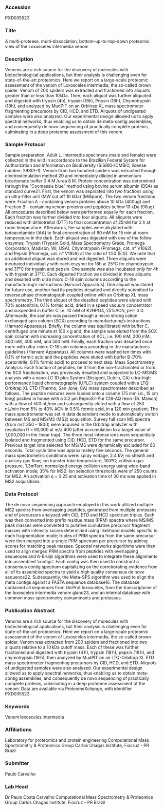 ### Accession
PXD005523

### Title
A multi-protease, multi-dissociation, bottom-up-to-top-down proteomic view of the Loxosceles intermedia venom

### Description
Venoms are a rich source for the discovery of molecules with biotechnological applications, but their analysis is challenging even for state-of-the-art proteomics. Here we report on a large-scale proteomic assessment of the venom of Loxosceles intermedia, the so-called brown spider.  Venom of 200 spiders was extracted and fractioned into aliquots greater than or less than 10kDa.  Then, each aliquot was further aliquoted and digested with trypsin (4h), trypsin (18h), Pepsin (18h), Chymotrypsin (18h), and analyzed by MudPIT on an Orbitrap XL mass spectrometer fragmenting precursors by CID, HCD, and ETD.  Aliquots of undigested samples were also analyzed.  Our experimental design allowed us to apply spectral networks, thus enabling us to obtain de meta-contig assemblies, and consequently de novo sequencing of practically complete proteins, culminating in a deep proteome assessment of this venom.

### Sample Protocol
Sample preparation:    Adult L. intermedia specimens (male and female) were collected in the wild in accordance to the Brazilian Federal System for Authorization and Information on Biodiversity (SISBIO-ICMBIO, license number: 29801-1). Venom from two hundred spiders was extracted through electrostimulation method 20 and immediately diluted in ammonium bicarbonate buffer 0.4 M /urea 8 M. Protein concentration was determined through the “Coomassie blue” method using bovine serum albumin (BSA) as standard curve21. First, the venom was separated into two fractions using an ultra-filter unit (MW cut off 10 kDa) (Millipore). The two venom fractions were: Fraction A - containing venom proteins above 10 kDa (400ug) and Fraction B - containing venom proteins and peptides bellow 10 kDa (90ug). All procedures described below were performed equally for each fraction. Each fraction was further divided into four aliquots. All aliquots were reduced with dithiotreitol (DTT) to final concentration of 25mM for 3 h at room temperature. Afterwards, the samples were alkylated with iodoacetamide (IAA) to final concentration of 80 mM for 15 min at room temperature in the dark. Each aliquot was digested with one of the follow enzymes: Trypsin (Trypsin Gold, Mass Spectrometry Grade, Promega Corporation, Madison, WI, USA), Chymotrypsin (Promega, cat. n° V1062), and Pepsin (Promega, cat. n° V1959) at the ratio of 1:50 (E:S). We note that an additional aliquot was stored and not digested.  Three aliquots were incubated individually with each enzyme for 18h at 25°C for chymotrypsin and 37°C for trypsin and pepsin. One sample was also incubated only for 4h with trypsin at 37°C. Each digested fraction was divided in three aliquots and desalted with ultra micro C-18 spin columns according to the manufacturing’s instructions (Harvard Apparatus). One aliquot was stored for future use, another had its peptides desalted and directly submitted to reverse phase chromatograph coupled online with an Orbitrap XL mass spectrometry.  The third aliquot of the desalted peptides were eluted with 70% acetonitrila, 0.1% formic acid, dried in a speed vacuum concentrator and suspended in buffer C i.e. 10 mM of K2HPO4, 25%ACN, pH= 3.0. Afterwards, the sample was passed through a micro strong cation exchanged spin column (SCX) according to manufacturing’s instructions. (Harvard Apparatus). Briefly, the column was equilibrated with buffer C, centrifuged one minute at 100 x g and, the sample was eluted from the SCX spin column with increasing concentration of KCL, i.e. 100 mM, 200 mM, 300 mM, 400 mM, and 500 mM.   Finally, each fraction was desalted once more with ultra-micro C-18 spin columns according to the manufactures guidelines (Harvard Apparatus). All columns were washed ten times with 0.1% of formic acid and the peptides were eluted with buffer B (70% acetonitrile, 0.1% formic acid) to proceed to next step.  Mass Spectrometry Analysis:  Each fraction of peptides, be it from the non-fractionated or from the SCX fractionation, was previously desalted and subjected to LC-MS/MS analysis with a nano-LC 1D plus System (Eksigent, Dublin, CA) ultra-high performance liquid chromatography (UPLC) system coupled with a LTQ-Orbitrap XL ETD (Thermo, San Jone, CA) mass spectrometer described as follows. The peptide mixtures were loaded onto a column (75 mm i.d., 15 cm long) packed in house with a 3.2 μm ReproSil-Pur C18-AQ resin (Dr. Maisch) with a flow of 500 nL/min and subsequently eluted with a flow of 250 nL/min from 5% to 40% ACN in 0.5% formic acid, in a 120 min gradient. The mass spectrometer was set in data dependent mode to automatically switch between MS and MS/MS (MS2) acquisition. Survey full scan MS spectra (from m/z 350 - 1800) were acquired in the Orbitrap analyzer with resolution R = 60,000 at m/z 400 (after accumulation to a target value of 1,000,000 in the linear trap). The three most intense ions were sequentially isolated and fragmented using CID, HCD, ETD for the same precursor.  Previous target ions selected for MS/MS were dynamically excluded for 60 seconds. Total cycle time was approximately five seconds. The general mass spectrometric conditions were: spray voltage, 2.4 kV; no sheath and auxiliary gas flow; ion transfer tube temperature, 100ºC; collision gas pressure, 1.3mTorr; normalized energy collision energy using wide-band activation mode; 35% for MS2. Ion selection thresholds were of 250 counts for MS2. An activation q = 0.25 and activation time of 30 ms was applied in MS2 acquisitions.

### Data Protocol
The de novo sequencing approach employed in this work utilized multiple MS2 spectra from overlapping peptides, generated from multiple proteases and of precursors analyzed with CID, ETD and HCD spectrum triples.  Each was then converted into prefix residue mass (PRM) spectra where MS/MS peak masses were converted to putative cumulative precursor fragment masses with intensity scores determined using likelihood models specific to each fragmentation mode; triples of PRM spectra from the same precursor were then merged into a single PRM spectrum per precursor by adding scores for matching peak masses. Spectral networks algorithms were then used to align merged PRM spectra from peptides with overlapping sequences and A-Bruijn algorithms were used to integrate these alignments into assembled ‘contigs’. Each contig was then used to construct a consensus contig spectrum capitalizing on the corroborating evidence from all of its assembled spectra to yield a high quality consensus de novo sequence22.  Subsequently, the Meta-SPS algorithm was used to align the meta contigs against a FASTA sequence database16.  The database contained all sequences from UniProt loxosceles, from the transcriptome of the loxosceles intermedia venom gland23, and an internal database with common mass spectrometry contaminants and proteases.

### Publication Abstract
Venoms are a rich source for the discovery of molecules with biotechnological applications, but their analysis is challenging even for state-of-the-art proteomics. Here we report on a large-scale proteomic assessment of the venom of Loxosceles intermedia, the so-called brown spider. Venom was extracted from 200 spiders and fractioned into two aliquots relative to a 10&#x2009;kDa cutoff mass. Each of these was further fractioned and digested with trypsin (4&#x2009;h), trypsin (18&#x2009;h), pepsin (18&#x2009;h), and chymotrypsin (18&#x2009;h), then analyzed by MudPIT on an LTQ-Orbitrap XL ETD mass spectrometer fragmenting precursors by CID, HCD, and ETD. Aliquots of undigested samples were also analyzed. Our experimental design allowed us to apply spectral networks, thus enabling us to obtain meta-contig assemblies, and consequently de novo sequencing of practically complete proteins, culminating in a deep proteome assessment of the venom. Data are available via ProteomeXchange, with identifier PXD005523.

### Keywords
Venom loxosceles intermedia

### Affiliations
Laboratory for proteomics and protein engineering
Computational Mass Spectrometry & Proteomics Group Carlos Chagas Institute, Fiocruz - PR Brazil

### Submitter
Paulo Carvalho

### Lab Head
Dr Paulo Costa Carvalho
Computational Mass Spectrometry & Proteomics Group Carlos Chagas Institute, Fiocruz - PR Brazil


